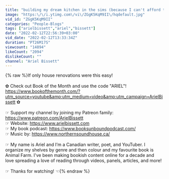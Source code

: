 ```yaml
---
title: "building my dream kitchen in the sims (because I can't afford to actually renovate it yet)"
image: "https:\/\/i.ytimg.com\/vi\/ZGgK5KqM9II\/hqdefault.jpg"
vid_id: "ZGgK5KqM9II"
categories: "People-Blogs"
tags: ["arielbissett","ariel","bissett"]
date: "2022-02-12T22:56:39+03:00"
vid_date: "2022-02-12T13:33:34Z"
duration: "PT26M17S"
viewcount: "14894"
likeCount: "2094"
dislikeCount: ""
channel: "Ariel Bissett"
---
```

{% raw %}If only house renovations were this easy!<br /><br />✿ Check out Book of the Month and use the code &quot;ARIEL&quot;! <a rel="nofollow" target="blank" href="https://www.bookofthemonth.com/?utm_source=youtube&amp;utm_medium=video&amp;utm_campaign=ArielBissett">https://www.bookofthemonth.com/?utm_source=youtube&amp;utm_medium=video&amp;utm_campaign=ArielBissett</a> ✿<br /><br />☞  Support my channel by joining my Patreon family: <a rel="nofollow" target="blank" href="https://www.patreon.com/ArielBissett">https://www.patreon.com/ArielBissett</a><br />☞ Website: <a rel="nofollow" target="blank" href="https://www.arielbissett.com">https://www.arielbissett.com</a><br />☞ My book podcast: <a rel="nofollow" target="blank" href="https://www.booksunboundpodcast.com/">https://www.booksunboundpodcast.com/</a><br />☞ Music by: <a rel="nofollow" target="blank" href="https://www.northernsoundhouse.ca/">https://www.northernsoundhouse.ca/</a><br /><br />☞ My name is Ariel and I’m a Canadian writer, poet, and YouTuber. I organize my shelves by genre and then colour and my favourite book is Animal Farm. I've been making bookish content online for a decade and love spreading a love of reading through videos, panels, articles, and more! <br /><br />☞ Thanks for watching! ☜{% endraw %}
